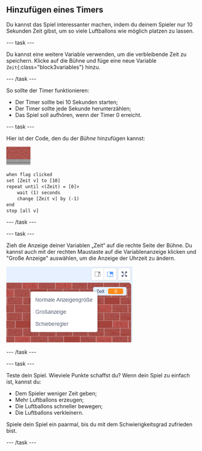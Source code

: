 ## Hinzufügen eines Timers

Du kannst das Spiel interessanter machen, indem du deinem Spieler nur 10 Sekunden Zeit gibst, um so viele Luftballons wie möglich platzen zu lassen.

--- task ---

Du kannst eine weitere Variable verwenden, um die verbleibende Zeit zu speichern. Klicke auf die Bühne und füge eine neue Variable `Zeit`{:class="block3variables"} hinzu.

--- /task ---

So sollte der Timer funktionieren:

+ Der Timer sollte bei 10 Sekunden starten;
+ Der Timer sollte jede Sekunde herunterzählen;
+ Das Spiel soll aufhören, wenn der Timer 0 erreicht.

--- task ---

Hier ist der Code, den du der _Bühne_ hinzufügen kannst:

![Luftballon-Sprite](images/stage-sprite.png)

```blocks3
when flag clicked
set [Zeit v] to [10]
repeat until <(Zeit) = [0]>
    wait (1) seconds
    change [Zeit v] by (-1)
end
stop [all v]
```

--- /task ---

--- task ---

Zieh die Anzeige deiner Variablen „Zeit“ auf die rechte Seite der Bühne. Du kannst auch mit der rechten Maustaste auf die Variablenanzeige klicken und "Große Anzeige" auswählen, um die Anzeige der Uhrzeit zu ändern.

![Screenshot](images/balloons-readout.png)

--- /task ---

--- task ---

Teste dein Spiel. Wieviele Punkte schaffst du? Wenn dein Spiel zu einfach ist, kannst du:

+ Dem Spieler weniger Zeit geben;
+ Mehr Luftballons erzeugen;
+ Die Luftballons schneller bewegen;
+ Die Luftballons verkleinern.

Spiele dein Spiel ein paarmal, bis du mit dem Schwierigkeitsgrad zufrieden bist.

--- /task ---

